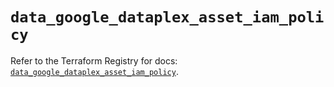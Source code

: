 # `data_google_dataplex_asset_iam_policy`

Refer to the Terraform Registry for docs: [`data_google_dataplex_asset_iam_policy`](https://registry.terraform.io/providers/hashicorp/google/6.34.1/docs/data-sources/dataplex_asset_iam_policy).
